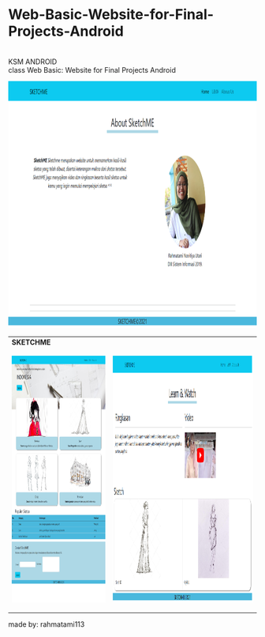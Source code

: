# Web-Basic-Website-for-Final-Projects-Android
<br>
KSM ANDROID
<br>
class Web Basic: Website for Final Projects Android

<table>
  <tr><td><strong>SKETCHME</strong></td></tr>
  <tr>
    <td><p align="center"><img src="/Pictures/Screenshot-SketchME.png" height="500" ></p></td>
    <td><p align="center"><img src="/Pictures/Screenshot-L W-SketchME.png" height="500"></p></td
    <td><p align="center"><img src="/Pictures/Screenshot-about-SketchME.png" height="500"></p></td>
  </tr>
</table>

made by: rahmatami113
